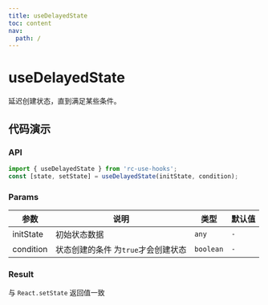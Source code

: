 ```yaml
---
title: useDelayedState
toc: content
nav:
  path: /
---
```


# useDelayedState

延迟创建状态，直到满足某些条件。

## 代码演示

<code src='./demos/Demo1.tsx'></code>

### API

```ts
import { useDelayedState } from 'rc-use-hooks';
const [state, setState] = useDelayedState(initState, condition);
```

### Params

| 参数      | 说明                                | 类型      | 默认值 |
| --------- | ----------------------------------- | --------- | ------ |
| initState | 初始状态数据                        | `any`     | `-`    |
| condition | 状态创建的条件 为`true`才会创建状态 | `boolean` | `-`    |

### Result

与 `React.setState` 返回值一致
